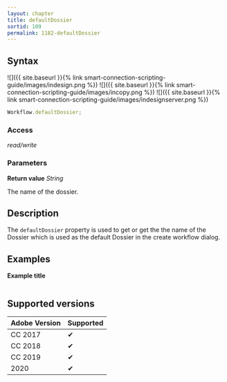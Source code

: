 ```yaml
---
layout: chapter
title: defaultDossier
sortid: 109
permalink: 1182-defaultDossier
---
```

## Syntax

![]({{ site.baseurl }}{% link smart-connection-scripting-guide/images/indesign.png %}) ![]({{ site.baseurl }}{% link smart-connection-scripting-guide/images/incopy.png %}) ![]({{ site.baseurl }}{% link smart-connection-scripting-guide/images/indesignserver.png %})
```javascript
Workflow.defaultDossier;
```

### Access

*read/write*

### Parameters

**Return value** *String*

The name of the dossier.

## Description

The `defaultDossier` property is used to get or get the the name of the Dossier which is used as the default Dossier in the create workflow dialog.

## Examples

**Example title**

```javascript
```

## Supported versions

| Adobe Version | Supported |
|---------------|-----------|
| CC 2017       | ✔         |
| CC 2018       | ✔         |
| CC 2019       | ✔         |
| 2020          | ✔         |